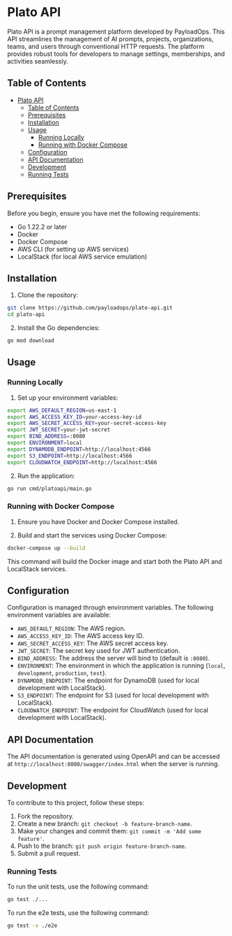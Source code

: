 # Plato API

Plato API is a prompt management platform developed by PayloadOps. This API streamlines the management of AI prompts, projects, organizations, teams, and users through conventional HTTP requests. The platform provides robust tools for developers to manage settings, memberships, and activities seamlessly.

## Table of Contents

- [Plato API](#plato-api)
    - [Table of Contents](#table-of-contents)
    - [Prerequisites](#prerequisites)
    - [Installation](#installation)
    - [Usage](#usage)
        - [Running Locally](#running-locally)
        - [Running with Docker Compose](#running-with-docker-compose)
    - [Configuration](#configuration)
    - [API Documentation](#api-documentation)
    - [Development](#development)
    - [Running Tests](#running-tests)

## Prerequisites

Before you begin, ensure you have met the following requirements:

- Go 1.22.2 or later
- Docker
- Docker Compose
- AWS CLI (for setting up AWS services)
- LocalStack (for local AWS service emulation)

## Installation

1. Clone the repository:

```sh
git clone https://github.com/payloadops/plato-api.git
cd plato-api
```

2. Install the Go dependencies:

```sh
go mod download
```

## Usage

### Running Locally

1. Set up your environment variables:

```sh
export AWS_DEFAULT_REGION=us-east-1
export AWS_ACCESS_KEY_ID=your-access-key-id
export AWS_SECRET_ACCESS_KEY=your-secret-access-key
export JWT_SECRET=your-jwt-secret
export BIND_ADDRESS=:8080
export ENVIRONMENT=local
export DYNAMODB_ENDPOINT=http://localhost:4566
export S3_ENDPOINT=http://localhost:4566
export CLOUDWATCH_ENDPOINT=http://localhost:4566
```

2. Run the application:

```sh
go run cmd/platoapi/main.go
```

### Running with Docker Compose

1. Ensure you have Docker and Docker Compose installed.

2. Build and start the services using Docker Compose:

```sh
docker-compose up --build
```

This command will build the Docker image and start both the Plato API and LocalStack services.

## Configuration

Configuration is managed through environment variables. The following environment variables are available:

- `AWS_DEFAULT_REGION`: The AWS region.
- `AWS_ACCESS_KEY_ID`: The AWS access key ID.
- `AWS_SECRET_ACCESS_KEY`: The AWS secret access key.
- `JWT_SECRET`: The secret key used for JWT authentication.
- `BIND_ADDRESS`: The address the server will bind to (default is `:8080`).
- `ENVIRONMENT`: The environment in which the application is running (`local`, `development`, `production`, `test`).
- `DYNAMODB_ENDPOINT`: The endpoint for DynamoDB (used for local development with LocalStack).
- `S3_ENDPOINT`: The endpoint for S3 (used for local development with LocalStack).
- `CLOUDWATCH_ENDPOINT`: The endpoint for CloudWatch (used for local development with LocalStack).

## API Documentation

The API documentation is generated using OpenAPI and can be accessed at `http://localhost:8080/swagger/index.html` when the server is running.

## Development

To contribute to this project, follow these steps:

1. Fork the repository.
2. Create a new branch: `git checkout -b feature-branch-name`.
3. Make your changes and commit them: `git commit -m 'Add some feature'`.
4. Push to the branch: `git push origin feature-branch-name`.
5. Submit a pull request.

### Running Tests

To run the unit tests, use the following command:

```sh
go test ./...
```

To run the e2e tests, use the following command:

```sh
go test -v ./e2e
```


